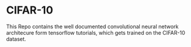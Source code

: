 # CIFAR-10
This Repo contains the well documented convolutional neural network architecure form tensorflow tutorials, which gets trained on the CIFAR-10 dataset.
